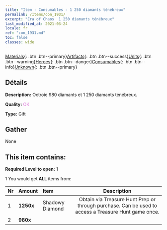 ```yaml
---
title: "Item - Consumables - 1 250 diamants ténébreux"
permalink: /Items/con_1931/
excerpt: "Era of Chaos  1 250 diamants ténébreux"
last_modified_at: 2021-03-24
locale: fr
ref: "con_1931.md"
toc: false
classes: wide
---
```

 [Materials](/fr/Items/){: .btn .btn--primary}[Artifacts](/fr/Items/Artifacts/){: .btn .btn--success}[Units](/fr/Items/Units/){: .btn .btn--warning}[Heroes](/fr/Items/Heroes/){: .btn .btn--danger}[Consumables](/fr/Items/Consumables/){: .btn .btn--info}[Unknown](/fr/Items/Unknown/){: .btn .btn--primary}

## Détails
 **Description:** Octroie 980 diamants et 1 250 diamants ténébreux.

 **Quality:** <span style="color: #DA70D6">OK</span>

 **Type:** Gift

## Gather

  None

## This item contains:

 **Required Level to open:** 1

 1 You would get **ALL** items  from:

  | Nr | Amount |     Item    | Description |
  |:---|:-------|:------------|:-----------:|
  | 1 |  **1250x** | Shadowy Diamond | Obtain via Treasure Hunt Prep or through purchase. Can be used to access a Treasure Hunt game once.  | 
  | 2 |  **980x** | <i class="fas fa-gem"/> |  | 
